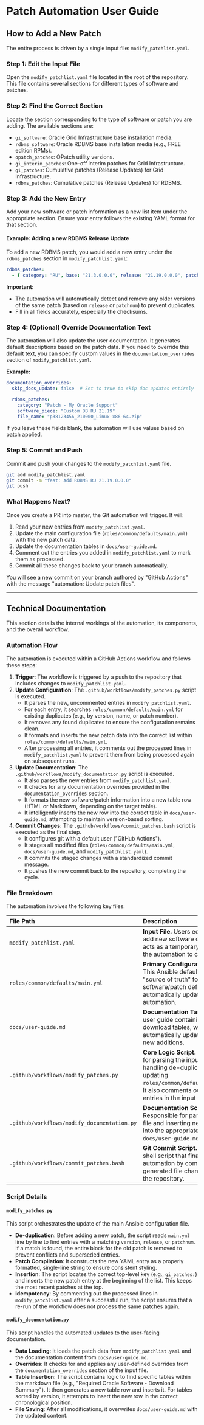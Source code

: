 # Patch Automation User Guide

## How to Add a New Patch

The entire process is driven by a single input file: `modify_patchlist.yaml`.

### Step 1: Edit the Input File

Open the `modify_patchlist.yaml` file located in the root of the repository. This file contains several sections for different types of software and patches.

### Step 2: Find the Correct Section

Locate the section corresponding to the type of software or patch you are adding. The available sections are:

* `gi_software`: Oracle Grid Infrastructure base installation media.
* `rdbms_software`: Oracle RDBMS base installation media (e.g., FREE edition RPMs).
* `opatch_patches`: OPatch utility versions.
* `gi_interim_patches`: One-off interim patches for Grid Infrastructure.
* `gi_patches`: Cumulative patches (Release Updates) for Grid Infrastructure.
* `rdbms_patches`: Cumulative patches (Release Updates) for RDBMS.

### Step 3: Add the New Entry

Add your new software or patch information as a new list item under the appropriate section. Ensure your entry follows the existing YAML format for that section.

#### Example: Adding a new RDBMS Release Update

To add a new RDBMS patch, you would add a new entry under the `rdbms_patches` section in `modify_patchlist.yaml`:

```yaml
rdbms_patches:
  - { category: "RU", base: "21.3.0.0.0", release: "21.19.0.0.0", patchnum: "38123456", patchfile: "p38123456_210000_Linux-x86-64.zip", patch_subdir: "/", prereq_check: false, method: "opatch apply", ocm: false, upgrade: false, md5sum: "newMd5SumGoesHere==" }
```

**Important:**

* The automation will automatically detect and remove any older versions of the same patch (based on `release` or `patchnum`) to prevent duplicates.
* Fill in all fields accurately, especially the checksums.

### Step 4: (Optional) Override Documentation Text

The automation will also update the user documentation. It generates default descriptions based on the patch data. If you need to override this default text, you can specify custom values in the `documentation_overrides` section of `modify_patchlist.yaml`.

**Example:**

```yaml
documentation_overrides:
  skip_docs_update: false  # Set to true to skip doc updates entirely

  rdbms_patches:
    category: "Patch - My Oracle Support"
    software_piece: "Custom DB RU 21.19"
    file_name: "p38123456_210000_Linux-x86-64.zip"
```

If you leave these fields blank, the automation will use values based on patch applied.

### Step 5: Commit and Push

Commit and push your changes to the `modify_patchlist.yaml` file.

```bash
git add modify_patchlist.yaml
git commit -m "feat: Add RDBMS RU 21.19.0.0.0"
git push
```

### What Happens Next?

Once you create a PR into master, the Git automation will trigger. It will:

1. Read your new entries from `modify_patchlist.yaml`.
2. Update the main configuration file (`roles/common/defaults/main.yml`) with the new patch data.
3. Update the documentation tables in `docs/user-guide.md`.
4. Comment out the entries you added in `modify_patchlist.yaml` to mark them as processed.
5. Commit all these changes back to your branch automatically.

You will see a new commit on your branch authored by "GitHub Actions" with the message "automation: Update patch files".

---

## Technical Documentation

This section details the internal workings of the automation, its components, and the overall workflow.

### Automation Flow

The automation is executed within a GitHub Actions workflow and follows these steps:

1. **Trigger**: The workflow is triggered by a push to the repository that includes changes to `modify_patchlist.yaml`.
2. **Update Configuration**: The `.github/workflows/modify_patches.py` script is executed.
    * It parses the new, uncommented entries in `modify_patchlist.yaml`.
    * For each entry, it searches `roles/common/defaults/main.yml` for existing duplicates (e.g., by version, name, or patch number).
    * It removes any found duplicates to ensure the configuration remains clean.
    * It formats and inserts the new patch data into the correct list within `roles/common/defaults/main.yml`.
    * After processing all entries, it comments out the processed lines in `modify_patchlist.yaml` to prevent them from being processed again on subsequent runs.
3. **Update Documentation**: The `.github/workflows/modify_documentation.py` script is executed.
    * It also parses the new entries from `modify_patchlist.yaml`.
    * It checks for any documentation overrides provided in the `documentation_overrides` section.
    * It formats the new software/patch information into a new table row (HTML or Markdown, depending on the target table).
    * It intelligently inserts the new row into the correct table in `docs/user-guide.md`, attempting to maintain version-based sorting.
4. **Commit Changes**: The `.github/workflows/commit_patches.bash` script is executed as the final step.
    * It configures git with a default user ("GitHub Actions").
    * It stages all modified files (`roles/common/defaults/main.yml`, `docs/user-guide.md`, and `modify_patchlist.yaml`).
    * It commits the staged changes with a standardized commit message.
    * It pushes the new commit back to the repository, completing the cycle.

### File Breakdown

The automation involves the following key files:

| File Path | Description |
| :--- | :--- |
| `modify_patchlist.yaml` | **Input File.** Users edit this file to add new software or patches. It acts as a temporary manifest for the automation to consume. |
| `roles/common/defaults/main.yml`| **Primary Configuration Target.** This Ansible defaults file is the "source of truth" for software/patch definitions and is automatically updated by the automation. |
| `docs/user-guide.md` | **Documentation Target.** The user guide containing software download tables, which is automatically updated to reflect new additions. |
| `.github/workflows/modify_patches.py`| **Core Logic Script.** Responsible for parsing the input file, handling de-duplication, and updating `roles/common/defaults/main.yml`. It also comments out processed entries in the input file. |
| `.github/workflows/modify_documentation.py` | **Documentation Script.** Responsible for parsing the input file and inserting new entries into the appropriate tables in `docs/user-guide.md`. |
| `.github/workflows/commit_patches.bash` | **Git Commit Script.** A simple shell script that finalizes the automation by committing all the generated file changes back to the repository. |

### Script Details

#### `modify_patches.py`

This script orchestrates the update of the main Ansible configuration file.

* **De-duplication**: Before adding a new patch, the script reads `main.yml` line by line to find entries with a matching `version`, `release`, or `patchnum`. If a match is found, the entire block for the old patch is removed to prevent conflicts and superseded entries.
* **Patch Compilation**: It constructs the new YAML entry as a properly formatted, single-line string to ensure consistent styling.
* **Insertion**: The script locates the correct top-level key (e.g., `gi_patches:`) and inserts the new patch entry at the beginning of the list. This keeps the most recent patches at the top.
* **idempotency**: By commenting out the processed lines in `modify_patchlist.yaml` after a successful run, the script ensures that a re-run of the workflow does not process the same patches again.

#### `modify_documentation.py`

This script handles the automated updates to the user-facing documentation.

* **Data Loading**: It loads the patch data from `modify_patchlist.yaml` and the documentation content from `docs/user-guide.md`.
* **Overrides**: It checks for and applies any user-defined overrides from the `documentation_overrides` section of the input file.
* **Table Insertion**: The script contains logic to find specific tables within the markdown file (e.g., "Required Oracle Software - Download Summary"). It then generates a new table row and inserts it. For tables sorted by version, it attempts to insert the new row in the correct chronological position.
* **File Saving**: After all modifications, it overwrites `docs/user-guide.md` with the updated content.
